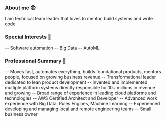 ### About me 😎
I am technical team leader that loves to mentor, build systems and write code.

### Special Interests 👀
-- Software automation
-- Big Data
-- AutoML

### Professional Summary 🏢
-- Moves fast, automates everything, builds foundational products, mentors people, focused on growing business revenue
-- Transformational leader dedicated to lean product development
-- Invented and implemented multiple platform systems directly responsible for 10+ millions in revenue and growing
-- Broad range of experience in leading cloud platforms and technologies
-- AWS Certified Architect and Developer
-- Advanced work experience with Big Data, Rules Engines, Machine Learning
-- Experienced developing and managing local and remote engineering teams
-- Small business owner
